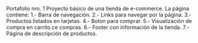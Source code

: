 Portafolio nro. 1
Proyecto básico de una tienda de e-commerce.
La página contiene:
1.- Barra de navegación.
2.- Links para navegar por la página.
3.- Productos listados en tarjetas.
4.- Boton para comprar.
5.- Visualización de compra en carrito ce compras.
6.- Footer con información de la tienda.
7.- Página de descripción de productos.

